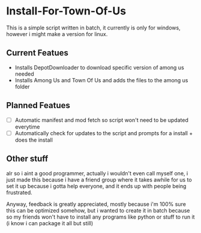 # Install-For-Town-Of-Us

This is a simple script written in batch, it currently is only for windows, however i might make a version for linux.

## Current Featues

* Installs DepotDownloader to download specific version of among us needed
* Installs Among Us and Town Of Us and adds the files to the among us folder

## Planned Featues

- [ ] Automatic manifest and mod fetch so script won't need to be updated everytime
- [ ] Automatically check for updates to the script and prompts for a install + does the install

## Other stuff

alr so i aint a good programmer, actually i wouldn't even call myself one, i just made this because i have a friend group where it takes awhile for us to set it up because i gotta help everyone, and it ends up with people being frustrated.

Anyway, feedback is greatly appreciated, mostly because i'm 100% sure this can be optimized somehow, but i wanted to create it in batch because so my friends won't have to install any programs like python or stuff to run it (i know i can package it all but still)
